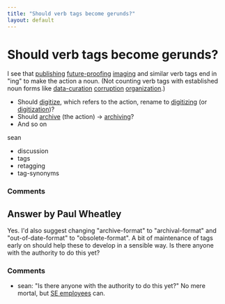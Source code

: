 ```yaml
---
title: "Should verb tags become gerunds?"
layout: default
---
```

Should verb tags become gerunds?
=====================
I see that
[publishing](http://digitalpreservation.stackexchange.com/questions/tagged/publishing "show questions tagged 'publishing'")
[future-proofing](http://digitalpreservation.stackexchange.com/questions/tagged/future-proofing "show questions tagged 'future-proofing'")
[imaging](http://digitalpreservation.stackexchange.com/questions/tagged/imaging "show questions tagged 'imaging'")
and similar verb tags end in "ing" to make the action a noun. (Not
counting verb tags with established noun forms like
[data-curation](http://digitalpreservation.stackexchange.com/questions/tagged/data-curation "show questions tagged 'data-curation'")
[corruption](http://digitalpreservation.stackexchange.com/questions/tagged/corruption "show questions tagged 'corruption'")
[organization](http://digitalpreservation.stackexchange.com/questions/tagged/organization "show questions tagged 'organization'").)

-   Should
    [digitize](http://digitalpreservation.stackexchange.com/questions/tagged/digitize "show questions tagged 'digitize'"),
    which refers to the action, rename to
    [digitizing](http://digitalpreservation.stackexchange.com/questions/tagged/digitizing "show questions tagged 'digitizing'")
    (or
    [digitization](http://digitalpreservation.stackexchange.com/questions/tagged/digitization "show questions tagged 'digitization'"))?
-   Should
    [archive](http://digitalpreservation.stackexchange.com/questions/tagged/archive "show questions tagged 'archive'")
    (the action) →
    [archiving](http://digitalpreservation.stackexchange.com/questions/tagged/archiving "show questions tagd 'archiving'")?
-   And so on


sean

<ul class="tags"><li class="tag">discussion</li><li class="tag">tags</li><li class="tag">retagging</li><li class="tag">tag-synonyms</li></ul>

### Comments ###


Answer by Paul Wheatley
----------------
Yes. I'd also suggest changing "archive-format" to "archival-format" and
"out-of-date-format" to "obsolete-format". A bit of maintenance of tags
early on should help these to develop in a sensible way. Is there anyone
with the authority to do this yet?

### Comments ###
* sean: "Is there anyone with the authority to do this yet?" No mere mortal, but
[SE
employees](http://digitalpreservation.stackexchange.com/users/101/robert-cartaino)
can.

